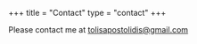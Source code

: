 +++
title =  "Contact"
type = "contact"
+++

Please contact me at [tolisapostolidis@gmail.com](tolisapostoldis@gmail.com)